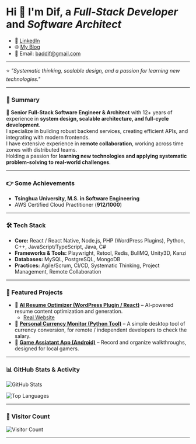 # Hi 👋 I'm Dif, a *Full-Stack Developer* and *Software Architect*
- 💼 [LinkedIn](https://www.linkedin.com/in/yifudingsoftwarearchitect)
- 🌐 [My Blog](https://tech-share.nonpareil.me)  
- 📧 Email: baddif@gmail.com  

---

⭐️ *"Systematic thinking, scalable design, and a passion for learning new technologies."*

---

### 📖 Summary
🚀 **Senior Full-Stack Software Engineer & Architect** with 12+ years of experience in **system design, scalable architecture, and full-cycle development**.  
I specialize in building robust backend services, creating efficient APIs, and integrating with modern frontends.  
I have extensive experience in **remote collaboration**, working across time zones with distributed teams.  
Holding a passion for **learning new technologies and applying systematic problem-solving to real-world challenges**.

---

### 👉 Some Achievements
- **Tsinghua University, M.S. in Software Engineering**
- AWS Certified Cloud Practitioner (**912/1000**)

---

### 🛠 Tech Stack
- **Core:** React / React Native, Node.js, PHP (WordPress Plugins), Python, C++, JavaScript/TypeScript, Java, C#  
- **Frameworks & Tools:** Playwright, Retool, Redis, BullMQ, Unity3D, Kanzi  
- **Databases:** MySQL, PostgreSQL, MongoDB  
- **Practices:** Agile/Scrum, CI/CD, Systematic Thinking, Project Management, Remote Collaboration  

---

### 📌 Featured Projects
- 🔹 [**AI Resume Optimizer (WordPress Plugin / React)**](https://github.com/baddif/ai_resume_optimizer) – AI-powered resume content optimization and generation.
  - [Real Website](https://career.nonpareil.me/)
- 🔹 [**Personal Currency Monitor (Python Tool)**](https://github.com/baddif/PersonalCurrencyMonitor) – A simple desktop tool of currency conversion, for remote / independent developers to check the salary.
- 🔹 [**Game Assiatant App (Android)**](https://github.com/baddif/MyAppsRelease) – Record and organize walkthroughs, designed for local gamers.  

---

### 📊 GitHub Stats & Activity

![GitHub Stats](https://github-readme-stats.vercel.app/api?username=baddif&show_icons=true&theme=tokyonight&hide_border=true)  

![Top Languages](https://github-readme-stats.vercel.app/api/top-langs/?username=baddif&layout=compact&theme=tokyonight&hide_border=true)  

---

### 👀 Visitor Count
![Visitor Count](https://komarev.com/ghpvc/?username=baddif&color=blue&style=flat-square)  

---
